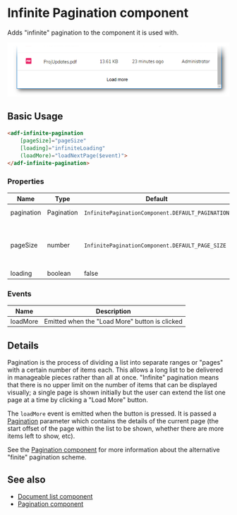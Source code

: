 # Infinite Pagination component

Adds "infinite" pagination to the component it is used with.

![Infinite Pagination screenshot](docassets/images/InfPagination.png)

## Basic Usage

```html
<adf-infinite-pagination
    [pageSize]="pageSize"
    [loading]="infiniteLoading"
    (loadMore)="loadNextPage($event)">
</adf-infinite-pagination>
```

### Properties

| Name | Type | Default | Description |
| --- | --- | --- | --- |
| pagination | Pagination | `InfinitePaginationComponent.DEFAULT_PAGINATION` | Pagination object |
| pageSize | number | `InfinitePaginationComponent.DEFAULT_PAGE_SIZE` | Number of items that are added with each "load more" event |
| loading | boolean | false |  |

### Events

| Name | Description |
| --- | --- |
| loadMore | Emitted when the "Load More" button is clicked |

## Details

Pagination is the process of dividing a list into separate ranges or "pages" with a
certain number of items each. This allows a long list to be delivered in manageable pieces
rather than all at once. "Infinite" pagination means that there is no upper limit on
the number of items that can be displayed visually; a single page is shown initially but
the user can extend the list one page at a time by clicking a "Load More" button.

The `loadMore` event is emitted when the button is pressed. It is passed a
[Pagination](https://github.com/Alfresco/alfresco-js-api/blob/master/src/alfresco-core-rest-api/docs/Pagination.md)
parameter which contains the details of the current page (the start offset of the
page within the list to be shown, whether there are more items left to show, etc).

See the [Pagination component](pagination.component.md) for more information about the alternative "finite" pagination scheme.

<!-- Don't edit the See also section. Edit seeAlsoGraph.json and run config/generateSeeAlso.js -->
<!-- seealso start -->
## See also

- [Document list component](document-list.component.md)
- [Pagination component](pagination.component.md)
<!-- seealso end -->
